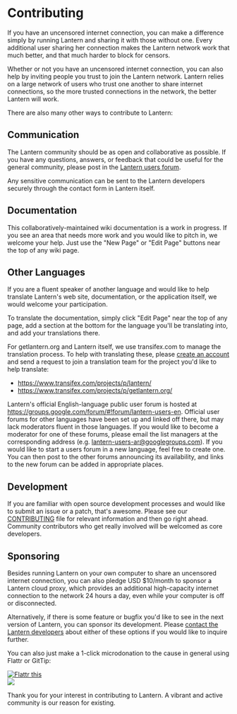 # Contributing

If you have an uncensored internet connection, you can make a difference simply
by running Lantern and sharing it with those without one. Every additional user
sharing her connection makes the Lantern network work that much better, and
that much harder to block for censors.

Whether or not you have an uncensored internet connection, you can also help
by inviting people you trust to join the Lantern network. Lantern relies on
a large network of users who trust one another to share internet connections,
so the more trusted connections in the network, the better Lantern will work.

There are also many other ways to contribute to Lantern:


## <a name="communication"></a> Communication

The Lantern community should be as open and collaborative as possible. If you
have any questions, answers, or feedback that could be useful for the general
community, please post in the <a
href="https://groups.google.com/forum/#!forum/lantern-users-en">Lantern users
forum</a>.

Any sensitive communication can be sent to the Lantern developers securely
through the contact form in Lantern itself.


## <a name="documentation"></a> Documentation

This collaboratively-maintained wiki documentation is a work in progress. If
you see an area that needs more work and you would like to pitch in, we welcome
your help. Just use the "New Page" or "Edit Page" buttons near the top of any
wiki page.


## <a name="other-languages"></a> Other Languages

If you are a fluent speaker of another language and would like to help
translate Lantern's web site, documentation, or the application itself, we
would welcome your participation.

To translate the documentation, simply click "Edit Page" near the top of any
page, add a section at the bottom for the language you'll be translating into,
and add your translations there.

For getlantern.org and Lantern itself, we use transifex.com to manage the
translation process. To help with translating these, please [create an
account](https://www.transifex.com/signin/) and send a request to join a
translation team for the project you'd like to help translate:

- https://www.transifex.com/projects/p/lantern/
- https://www.transifex.com/projects/p/getlantern.org/

Lantern's official English-language public user forum is hosted at
https://groups.google.com/forum/#!forum/lantern-users-en. Official user forums
for other languages have been set up and linked off there, but may lack
moderators fluent in those languages. If you would like to become a moderator
for one of these forums, please email the list managers at the corresponding
address (e.g. lantern-users-ar@googlegroups.com). If you would like to start
a users forum in a new language, feel free to create one. You can then post to
the other forums announcing its availability, and links to the new forum
can be added in appropriate places.


## <a name="development"></a> Development

If you are familiar with open source development processes and would like to
submit an issue or a patch, that's awesome. Please see our
[CONTRIBUTING](https://github.com/getlantern/lantern/blob/master/CONTRIBUTING.md)
file for relevant information and then go right ahead. Community contributors
who get really involved will be welcomed as core developers.


## <a name="sponsoring"></a> Sponsoring

Besides running Lantern on your own computer to share an uncensored internet
connection, you can also pledge USD $10/month to sponsor a Lantern cloud proxy,
which provides an additional high-capacity internet connection to the network
24 hours a day, even while your computer is off or disconnected.

Alternatively, if there is some feature or bugfix you'd like to see in the next
version of Lantern, you can sponsor its development. Please <a
href="mailto:sponsoring@getlantern.org">contact the Lantern developers</a>
about either of these options if you would like to inquire further.

You can also just make a 1-click microdonation to the cause in general using
Flattr or GitTip:

<a href="http://flattr.com/thing/854882/Team-Lantern-on-GitHub" target="_blank">
<img src="http://api.flattr.com/button/flattr-badge-large.png" alt="Flattr this" title="Flattr this" border="0" /></a><br/>
<a href="https://www.gittip.com/teamlantern/" target="_blank"><img src="http://i.imgur.com/TK0Sn.jpg" /></a>

Thank you for your interest in contributing to Lantern. A vibrant and active
community is our reason for existing.
